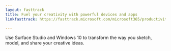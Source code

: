 ```yaml
---
layout: fasttrack
title: Fuel your creativity with powerful devices and apps
linkfasttrack: https://fasttrack.microsoft.com/microsoft365/productivitylibrary/Fuel-your-creativity-with-powerful-devices-and-apps 

---
```

Use Surface Studio and Windows 10 to transform the way you sketch, model, and share your creative ideas.